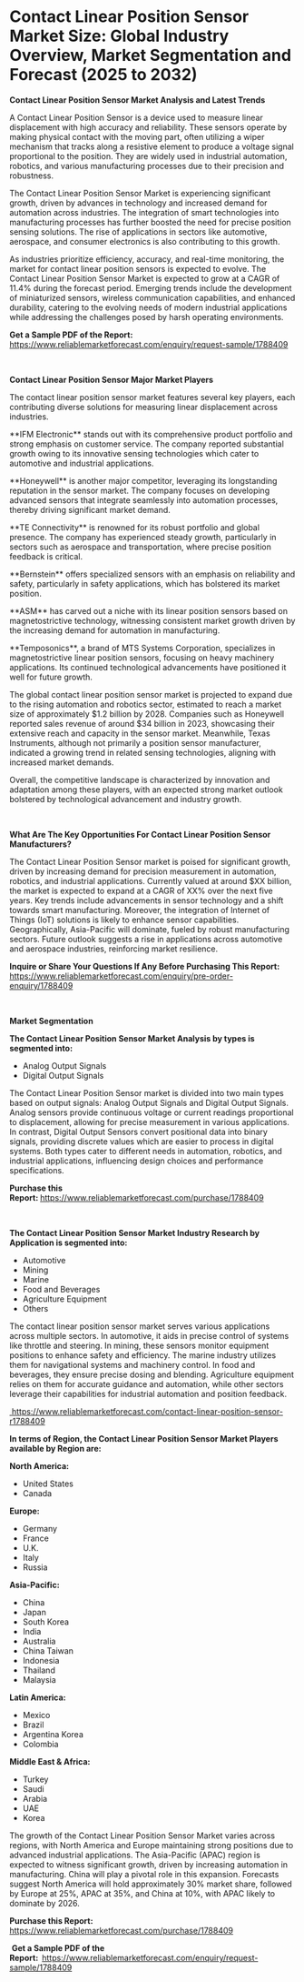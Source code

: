 <p><h1>Contact Linear Position Sensor Market Size: Global Industry Overview, Market Segmentation and Forecast (2025 to 2032)</h1></p><p><strong>Contact Linear Position Sensor Market Analysis and Latest Trends</strong></p>
<p><p>A Contact Linear Position Sensor is a device used to measure linear displacement with high accuracy and reliability. These sensors operate by making physical contact with the moving part, often utilizing a wiper mechanism that tracks along a resistive element to produce a voltage signal proportional to the position. They are widely used in industrial automation, robotics, and various manufacturing processes due to their precision and robustness.</p><p>The Contact Linear Position Sensor Market is experiencing significant growth, driven by advances in technology and increased demand for automation across industries. The integration of smart technologies into manufacturing processes has further boosted the need for precise position sensing solutions. The rise of applications in sectors like automotive, aerospace, and consumer electronics is also contributing to this growth. </p><p>As industries prioritize efficiency, accuracy, and real-time monitoring, the market for contact linear position sensors is expected to evolve. The Contact Linear Position Sensor Market is expected to grow at a CAGR of 11.4% during the forecast period. Emerging trends include the development of miniaturized sensors, wireless communication capabilities, and enhanced durability, catering to the evolving needs of modern industrial applications while addressing the challenges posed by harsh operating environments.</p></p>
<p><strong>Get a Sample PDF of the Report:&nbsp;</strong> <a href="https://www.reliablemarketforecast.com/enquiry/request-sample/1788409?utm_campaign=3036&utm_medium=2&utm_source=Github&utm_content=ia&utm_term=15042025&utm_id=contact-linear-position-sensor">https://www.reliablemarketforecast.com/enquiry/request-sample/1788409</a></p>
<p>&nbsp;</p>
<p><strong>Contact Linear Position Sensor Major Market Players</strong></p>
<p><p>The contact linear position sensor market features several key players, each contributing diverse solutions for measuring linear displacement across industries. </p><p>**IFM Electronic** stands out with its comprehensive product portfolio and strong emphasis on customer service. The company reported substantial growth owing to its innovative sensing technologies which cater to automotive and industrial applications.</p><p>**Honeywell** is another major competitor, leveraging its longstanding reputation in the sensor market. The company focuses on developing advanced sensors that integrate seamlessly into automation processes, thereby driving significant market demand.</p><p>**TE Connectivity** is renowned for its robust portfolio and global presence. The company has experienced steady growth, particularly in sectors such as aerospace and transportation, where precise position feedback is critical.</p><p>**Bernstein** offers specialized sensors with an emphasis on reliability and safety, particularly in safety applications, which has bolstered its market position.</p><p>**ASM** has carved out a niche with its linear position sensors based on magnetostrictive technology, witnessing consistent market growth driven by the increasing demand for automation in manufacturing.</p><p>**Temposonics**, a brand of MTS Systems Corporation, specializes in magnetostrictive linear position sensors, focusing on heavy machinery applications. Its continued technological advancements have positioned it well for future growth.</p><p>The global contact linear position sensor market is projected to expand due to the rising automation and robotics sector, estimated to reach a market size of approximately $1.2 billion by 2028. Companies such as Honeywell reported sales revenue of around $34 billion in 2023, showcasing their extensive reach and capacity in the sensor market. Meanwhile, Texas Instruments, although not primarily a position sensor manufacturer, indicated a growing trend in related sensing technologies, aligning with increased market demands. </p><p>Overall, the competitive landscape is characterized by innovation and adaptation among these players, with an expected strong market outlook bolstered by technological advancement and industry growth.</p></p>
<p>&nbsp;</p>
<p><strong>What Are The Key Opportunities For Contact Linear Position Sensor Manufacturers?</strong></p>
<p><p>The Contact Linear Position Sensor market is poised for significant growth, driven by increasing demand for precision measurement in automation, robotics, and industrial applications. Currently valued at around $XX billion, the market is expected to expand at a CAGR of XX% over the next five years. Key trends include advancements in sensor technology and a shift towards smart manufacturing. Moreover, the integration of Internet of Things (IoT) solutions is likely to enhance sensor capabilities. Geographically, Asia-Pacific will dominate, fueled by robust manufacturing sectors. Future outlook suggests a rise in applications across automotive and aerospace industries, reinforcing market resilience.</p></p>
<p><strong>Inquire or Share Your Questions If Any Before Purchasing This Report:</strong> <a href="https://www.reliablemarketforecast.com/enquiry/pre-order-enquiry/1788409?utm_campaign=3036&utm_medium=2&utm_source=Github&utm_content=ia&utm_term=15042025&utm_id=contact-linear-position-sensor">https://www.reliablemarketforecast.com/enquiry/pre-order-enquiry/1788409</a></p>
<p>&nbsp;</p>
<p><strong>Market Segmentation</strong></p>
<p><strong>The Contact Linear Position Sensor Market Analysis by types is segmented into:</strong></p>
<p><ul><li>Analog Output Signals</li><li>Digital Output Signals</li></ul></p>
<p><p>The Contact Linear Position Sensor market is divided into two main types based on output signals: Analog Output Signals and Digital Output Signals. Analog sensors provide continuous voltage or current readings proportional to displacement, allowing for precise measurement in various applications. In contrast, Digital Output Sensors convert positional data into binary signals, providing discrete values which are easier to process in digital systems. Both types cater to different needs in automation, robotics, and industrial applications, influencing design choices and performance specifications.</p></p>
<p><strong>Purchase this Report:&nbsp;</strong><a href="https://www.reliablemarketforecast.com/purchase/1788409?utm_campaign=3036&utm_medium=2&utm_source=Github&utm_content=ia&utm_term=15042025&utm_id=contact-linear-position-sensor">https://www.reliablemarketforecast.com/purchase/1788409</a></p>
<p>&nbsp;</p>
<p><strong>The Contact Linear Position Sensor Market Industry Research by Application is segmented into:</strong></p>
<p><ul><li>Automotive</li><li>Mining</li><li>Marine</li><li>Food and Beverages</li><li>Agriculture Equipment</li><li>Others</li></ul></p>
<p><p>The contact linear position sensor market serves various applications across multiple sectors. In automotive, it aids in precise control of systems like throttle and steering. In mining, these sensors monitor equipment positions to enhance safety and efficiency. The marine industry utilizes them for navigational systems and machinery control. In food and beverages, they ensure precise dosing and blending. Agriculture equipment relies on them for accurate guidance and automation, while other sectors leverage their capabilities for industrial automation and position feedback.</p></p>
<p><a href="https://www.reliablemarketforecast.com/contact-linear-position-sensor-r1788409?utm_campaign=3036&utm_medium=2&utm_source=Github&utm_content=ia&utm_term=15042025&utm_id=contact-linear-position-sensor">&nbsp;https://www.reliablemarketforecast.com/contact-linear-position-sensor-r1788409</a></p>
<p><strong>In terms of Region, the Contact Linear Position Sensor Market Players available by Region are:</strong></p>
<p>
    <p> <strong> North America: </strong>
        <ul>
            <li>United States</li>
            <li>Canada</li>
        </ul>
        </p> 
    <p> <strong> Europe: </strong>
        <ul>
            <li>Germany</li>
            <li>France</li>
            <li>U.K.</li>
            <li>Italy</li>
            <li>Russia</li>
        </ul>
        </p> 
    <p> <strong> Asia-Pacific: </strong>
        <ul>
            <li>China</li>
            <li>Japan</li>
            <li>South Korea</li>
            <li>India</li>
            <li>Australia</li>
            <li>China Taiwan</li>
            <li>Indonesia</li>
            <li>Thailand</li>
            <li>Malaysia</li>
        </ul>
        </p> 
    <p> <strong> Latin America: </strong>
        <ul>
            <li>Mexico</li>
            <li>Brazil</li>
            <li>Argentina Korea</li>
            <li>Colombia</li>
        </ul>
        </p> 
    <p> <strong> Middle East & Africa: </strong>
        <ul>
            <li>Turkey</li>
            <li>Saudi</li>
            <li>Arabia</li>
            <li>UAE</li>
            <li>Korea</li>
        </ul>
    </p>
    </p>
<p><p>The growth of the Contact Linear Position Sensor Market varies across regions, with North America and Europe maintaining strong positions due to advanced industrial applications. The Asia-Pacific (APAC) region is expected to witness significant growth, driven by increasing automation in manufacturing. China will play a pivotal role in this expansion. Forecasts suggest North America will hold approximately 30% market share, followed by Europe at 25%, APAC at 35%, and China at 10%, with APAC likely to dominate by 2026.</p></p>
<p><strong>Purchase this Report: </strong><a href="https://www.reliablemarketforecast.com/purchase/1788409?utm_campaign=3036&utm_medium=2&utm_source=Github&utm_content=ia&utm_term=15042025&utm_id=contact-linear-position-sensor">https://www.reliablemarketforecast.com/purchase/1788409</a></p>
<p>&nbsp;<strong>Get a Sample PDF of the Report:&nbsp;&nbsp;</strong><a href="https://www.reliablemarketforecast.com/enquiry/request-sample/1788409?utm_campaign=3036&utm_medium=2&utm_source=Github&utm_content=ia&utm_term=15042025&utm_id=contact-linear-position-sensor">https://www.reliablemarketforecast.com/enquiry/request-sample/1788409</a></p>
<p><strong></strong></p>
<p><p></p><p></p><p></p></p>